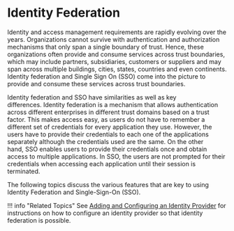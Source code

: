 # Identity Federation

Identity and access management requirements are rapidly evolving over
the years. Organizations cannot survive with authentication and
authorization mechanisms that only span a single boundary of trust.
Hence, these organizations often provide and consume services across
trust boundaries, which may include partners, subsidiaries, customers or
suppliers and may span across multiple buildings, cities, states,
countries and even continents. Identity federation and Single Sign On
(SSO) come into the picture to provide and consume these services across
trust boundaries.

Identity federation and SSO have similarities as well as key
differences. Identity federation is a mechanism that allows
authentication across different enterprises in different trust domains
based on a trust factor. This makes access easy, as users do not have to
remember a different set of credentials for every application they use.
However, the users have to provide their credentials to each one of the
applications separately although the credentials used are the same. On
the other hand, SSO enables users to provide their credentials once and
obtain access to multiple applications. In SSO, the users are not
prompted for their credentials when accessing each application until
their session is terminated.

The following topics discuss the various features that are key to using
Identity Federation and Single-Sign-On (SSO).

!!! info "Related Topics"
	See [Adding and Configuring an Identity
    Provider](using-wso2-identity-server/adding-and-configuring-an-identity-provider) for
    instructions on how to configure an identity provider so that identity federation is possible.
